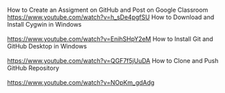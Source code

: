 How to Create an Assigment on GitHub and Post on Google Classroom<br>
https://www.youtube.com/watch?v=h_sDe4pgfSU
How to Download and Install Cygwin in Windows<br><br>
https://www.youtube.com/watch?v=EnihSHpY2eM
How to Install Git and GitHub Desktop in Windows<br><br>
https://www.youtube.com/watch?v=QGF7f5jUuDA
How to Clone and Push GitHub Repository<br><br>
https://www.youtube.com/watch?v=NOpKm_gdAdg
